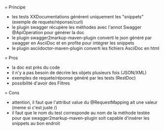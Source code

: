 
= Principe

- les tests XXDocumentations génèrent uniquement les "snippets" (exemple de requete/réponse/curl)
- le plugin swagger récupère les méthodes avec l'annot Swagger @ApiOperation pour générer la doc
- le plugin swagger2markup-maven-plugin converti le json généré par swagger en AsciiDoc et en profite pour intégrer les snippets
- le plugin asciidoctor-maven-plugin converti les fichiers AsciiDoc en html

= Pros

- la doc est près du code
- il n'y a pas besoin de décrire les objets plusieurs fois (JSON/XML)
- exemples de requete/réponse généré par les tests (RestDoc)
- possibilité d'avoir des Filtres

= Cons

- attention, il faut que l'attribut value du @RequestMapping ait une valeur (meme si c'est juste /)
- il faut que le nom du test corresponde au nom de la méthode testée pour que swagger2markup-maven-plugin soit capable d'insérer les snippets au bon endroit